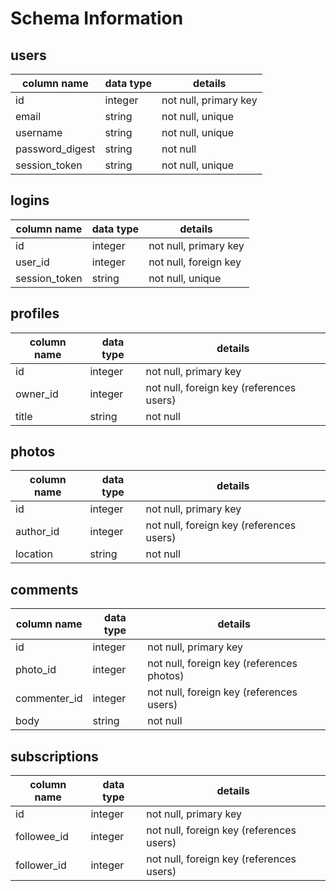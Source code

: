 # Schema Information

## users
column name     | data type | details
----------------|-----------|-----------------------
id              | integer   | not null, primary key
email           | string    | not null, unique
username        | string    | not null, unique
password_digest | string    | not null
session_token   | string    | not null, unique

## logins
column name | data type | details
------------|-----------|-----------------------
id          | integer   | not null, primary key
user_id     | integer   | not null, foreign key
session_token   | string    | not null, unique


## profiles
column name | data type | details
------------|-----------|-----------------------
id          | integer   | not null, primary key
owner_id    | integer   | not null, foreign key (references users)
title       | string    | not null

## photos
column name | data type | details
------------|-----------|-----------------------
id          | integer   | not null, primary key
author_id   | integer   | not null, foreign key (references users)
location    | string    | not null

## comments
column name  | data type | details
-------------|-----------|-----------------------
id           | integer   | not null, primary key
photo_id     | integer   | not null, foreign key (references photos)
commenter_id | integer   | not null, foreign key (references users)
body         | string    | not null

## subscriptions
column name | data type | details
------------|-----------|-----------------------
id          | integer   | not null, primary key
followee_id | integer   | not null, foreign key (references users)
follower_id | integer   | not null, foreign key (references users)
